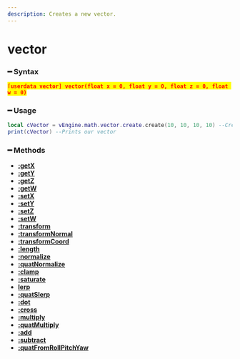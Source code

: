 ```yaml
---
description: Creates a new vector.
---
```


# vector

### ━ Syntax

<mark style="color:red;">**`[userdata vector] vector(float x = 0, float y = 0, float z = 0, float w = 0)`**</mark>

### ━ Usage

```lua
local cVector = vEngine.math.vector.create.create(10, 10, 10, 10) --Creates our vector
print(cVector) --Prints our vector
```

### **━ Methods**

* [**:getX**](create/getx.md)
* [**:getY**](create/gety.md)
* [**:getZ**](create/getz.md)
* [**:getW**](create/getw.md)
* [**:setX**](create/setx.md)
* [**:setY**](create/sety.md)
* [**:setZ**](create/setz.md)
* [**:setW**](create/setw.md)
* [**:transform**](create/transform.md)
* [**:transformNormal**](create/transformnormal.md)
* [**:transformCoord**](create/transformcoord.md)
* [**:length**](create/length.md)
* [**:normalize**](create/normalize.md)
* [**:quatNormalize**](create/quatNormalize.md)
* [**:clamp**](create/clamp.md)
* [**:saturate**](create/saturate.md)
* [**lerp**](create/lerp.md)
* [**:quatSlerp**](create/quatslerp.md)
* [**:dot**](create/dot.md)
* [**:cross**](create/cross.md)
* [**:multiply**](create/multiply.md)
* [**:quatMultiply**](create/quatmultiply.md)
* [**:add**](create/add.md)
* [**:subtract**](create/subtract.md)
* [**:quatFromRollPitchYaw**](create/quatfromrollpitchyaw.md)